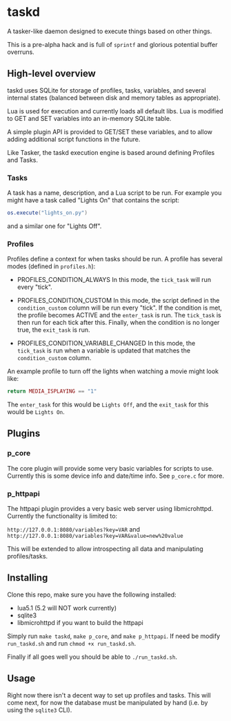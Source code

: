 # taskd

A tasker-like daemon designed to execute things based on other things.

This is a pre-alpha hack and is full of `sprintf` and glorious potential buffer overruns.

## High-level overview

taskd uses SQLite for storage of profiles, tasks, variables, and several internal states (balanced between disk and memory tables as appropriate).

Lua is used for execution and currently loads all default libs. Lua is modified to GET and SET variables into an in-memory SQLite table.

A simple plugin API is provided to GET/SET these variables, and to allow adding additional script functions in the future.

Like Tasker, the taskd execution engine is based around defining Profiles and Tasks.

### Tasks

A task has a name, description, and a Lua script to be run. For example you might have a task called "Lights On" that contains the script:

```lua
os.execute("lights_on.py")
```

and a similar one for "Lights Off".

### Profiles

Profiles define a context for when tasks should be run. A profile has several modes (defined in `profiles.h`):

- PROFILES_CONDITION_ALWAYS
  In this mode, the `tick_task` will run every "tick".

- PROFILES_CONDITION_CUSTOM
  In this mode, the script defined in the `condition_custom` column will be run every "tick".
  If the condition is met, the profile becomes ACTIVE and the `enter_task` is run. The `tick_task` is then run for each tick after this.
  Finally, when the condition is no longer true, the `exit_task` is run.

- PROFILES_CONDITION_VARIABLE_CHANGED
  In this mode, the `tick_task` is run when a variable is updated that matches the `condition_custom` column.

An example profile to turn off the lights when watching a movie might look like:

```lua
return MEDIA_ISPLAYING == "1"
```

The `enter_task` for this would be `Lights Off`, and the `exit_task` for this would be `Lights On`.

## Plugins

### p_core

The core plugin will provide some very basic variables for scripts to use. Currently this is some device info and date/time info. See `p_core.c` for more.

### p_httpapi

The httpapi plugin provides a very basic web server using libmicrohttpd. Currently the functionality is limited to:

`http://127.0.0.1:8080/variables?key=VAR` and `http://127.0.0.1:8080/variables?key=VAR&value=new%20value`

This will be extended to allow introspecting all data and manipulating profiles/tasks.

## Installing

Clone this repo, make sure you have the following installed:

- lua5.1 (5.2 will NOT work currently)
- sqlite3
- libmicrohttpd if you want to build the httpapi

Simply run `make taskd`, `make p_core`, and `make p_httpapi`. If need be modify `run_taskd.sh` and run `chmod +x run_taskd.sh`.

Finally if all goes well you should be able to `./run_taskd.sh`.

## Usage

Right now there isn't a decent way to set up profiles and tasks. This will come next, for now the database must be manipulated by hand (i.e. by using the `sqlite3` CLI).
